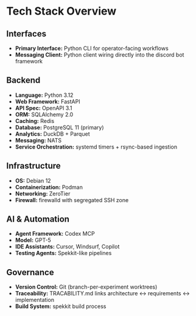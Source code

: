 # Tech Stack Overview

## Interfaces
- **Primary Interface:** Python CLI for operator-facing workflows
- **Messaging Client:** Python client wiring directly into the discord bot framework

## Backend
- **Language:** Python 3.12
- **Web Framework:** FastAPI
- **API Spec:** OpenAPI 3.1
- **ORM:** SQLAlchemy 2.0
- **Caching:** Redis
- **Database:** PostgreSQL 11 (primary)
- **Analytics:** DuckDB + Parquet
- **Messaging:** NATS
- **Service Orchestration:** systemd timers + rsync-based ingestion

## Infrastructure
- **OS:** Debian 12
- **Containerization:** Podman
- **Networking:** ZeroTier
- **Firewall:** firewalld with segregated SSH zone

## AI & Automation
- **Agent Framework:** Codex MCP
- **Model:** GPT-5
- **IDE Assistants:** Cursor, Windsurf, Copilot
- **Testing Agents:** Spekkit-like pipelines

## Governance
- **Version Control:** Git (branch-per-experiment worktrees)
- **Traceability:** TRACABILITY.md links architecture ↔ requirements ↔ implementation
- **Build System:** spekkit build process
